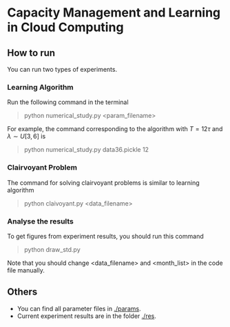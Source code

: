 # Capacity Management and Learning in Cloud Computing
## How to run  
You can run two types of experiments.  
### Learning Algorithm
Run the following command in the terminal
> python numerical_study.py <param_filename> <months>

For example, the command corresponding to the algorithm with $T = 12\tau$ and $\lambda\sim U[3,6]$ is

> python numerical_study.py data36.pickle 12

### Clairvoyant Problem
The command for solving clairvoyant problems is similar to learning algorithm
> python claivoyant.py <data_filename> <months>

### Analyse the results
To get figures from experiment results, you should run this command
> python draw_std.py

Note that you should change <data_filename> and <month_list> in the code file manually.

## Others
* You can find all parameter files in [./params](https://github.com/CyrusNiry/cloudcomputing/tree/main/params).
* Current experiment results are in the folder [./res](https://github.com/CyrusNiry/cloudcomputing/tree/main/res).
